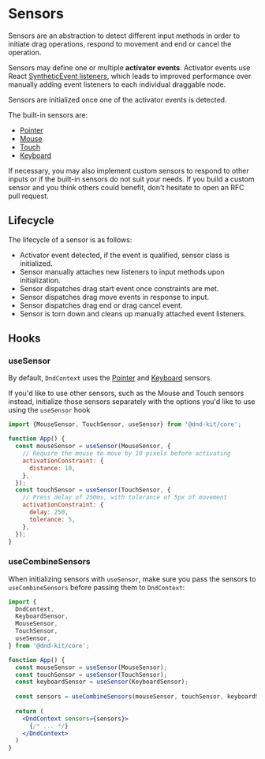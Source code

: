 # Sensors

Sensors are an abstraction to detect different input methods in order to initiate drag operations, respond to movement and end or cancel the operation. 

Sensors may define one or multiple **activator events**. Activator events use React  [SyntheticEvent listeners](https://reactjs.org/docs/events.html), which leads to improved performance over manually adding event listeners to each individual draggable node.

Sensors are initialized once one of the activator events is detected.

The built-in sensors are:

* [Pointer](pointer.md)
* [Mouse](mouse.md)
* [Touch](touch.md)
* [Keyboard](keyboard.md)

If necessary, you may also implement custom sensors to respond to other inputs or if the built-in sensors do not suit your needs. If you build a custom sensor and you think others could benefit, don't hesitate to open an RFC pull request.

## Lifecycle

The lifecycle of a sensor is as follows:

* Activator event detected, if the event is qualified, sensor class is initialized. 
* Sensor manually attaches new listeners to input methods upon initialization.
* Sensor dispatches drag start event once constraints are met.
* Sensor dispatches drag move events in response to input.
* Sensor dispatches drag end or drag cancel event.
* Sensor is torn down and cleans up manually attached event listeners.

## Hooks

### useSensor

By default, `DndContext` uses the [Pointer](pointer.md) and [Keyboard](keyboard.md) sensors.

If you'd like to use other sensors, such as the Mouse and Touch sensors instead, initialize those sensors separately with the options you'd like to use using the `useSensor` hook

```jsx
import {MouseSensor, TouchSensor, useSensor} from '@dnd-kit/core';

function App() {
  const mouseSensor = useSensor(MouseSensor, {
    // Require the mouse to move by 10 pixels before activating
    activationConstraint: {
      distance: 10,
    },
  });
  const touchSensor = useSensor(TouchSensor, {
    // Press delay of 250ms, with tolerance of 5px of movement
    activationConstraint: {
      delay: 250,
      tolerance: 5,
    },
  });
}
```

### useCombineSensors

When initializing sensors with `useSensor`, make sure you pass the sensors to `useCombineSensors` before passing them to `DndContext`:

```jsx
import {
  DndContext,
  KeyboardSensor,
  MouseSensor,
  TouchSensor,
  useSensor,
} from '@dnd-kit/core';

function App() {
  const mouseSensor = useSensor(MouseSensor);
  const touchSensor = useSensor(TouchSensor);
  const keyboardSensor = useSensor(KeyboardSensor);
  
  const sensors = useCombineSensors(mouseSensor, touchSensor, keyboardSensor);
  
  return (
    <DndContext sensors={sensors}>
      {/* ... */}
    </DndContext>
  )
}
```

